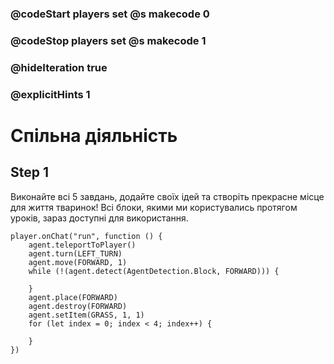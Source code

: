 ### @codeStart players set @s makecode 0
### @codeStop players set @s makecode 1

### @hideIteration true
### @explicitHints 1


# Спільна діяльність

## Step 1
Виконайте всі 5 завдань, додайте своїх ідей та створіть прекрасне місце для життя тваринок! Всі блоки, якими ми користувались протягом уроків, зараз доступні для використання.


```ghost
player.onChat("run", function () {
    agent.teleportToPlayer()
    agent.turn(LEFT_TURN)
    agent.move(FORWARD, 1)
    while (!(agent.detect(AgentDetection.Block, FORWARD))) {
    	
    }
    agent.place(FORWARD)
    agent.destroy(FORWARD)
    agent.setItem(GRASS, 1, 1)
    for (let index = 0; index < 4; index++) {
    	
    }
})

``` 
